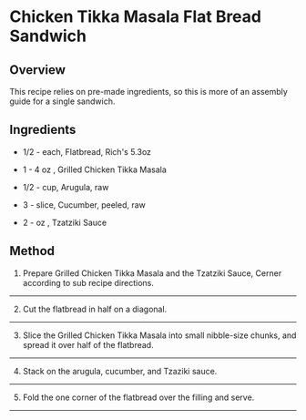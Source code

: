 # Chicken Tikka Masala Flat Bread Sandwich

## Overview

This recipe relies on pre-made ingredients, so this is more of an assembly guide for a single sandwich.

## Ingredients

- 1/2 - each, Flatbread, Rich's 5.3oz

- 1 - 4 oz , Grilled Chicken Tikka Masala

- 1/2 - cup, Arugula, raw

- 3 - slice, Cucumber, peeled, raw

- 2 - oz , Tzatziki Sauce

## Method

1. Prepare Grilled Chicken Tikka Masala and the Tzatziki Sauce, Cerner according to sub recipe directions.
---

2. Cut the flatbread in half on a diagonal.
---

3. Slice the Grilled Chicken Tikka Masala into small nibble-size chunks, and spread it over half of the flatbread.
---

4. Stack on the arugula, cucumber, and Tzaziki sauce.
---

5. Fold the one corner of the flatbread over the filling and serve.
---
